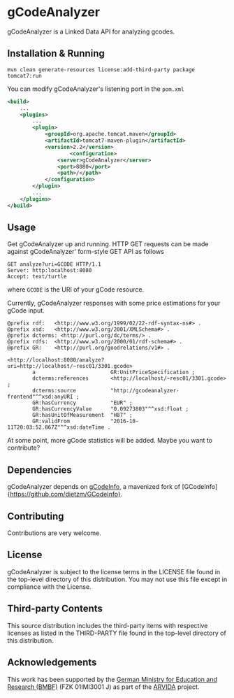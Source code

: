 # gCodeAnalyzer
gCodeAnalyzer is a Linked Data API for analyzing gcodes.


## Installation & Running
```
mvn clean generate-resources license:add-third-party package tomcat7:run
```

You can modify gCodeAnalyzer's listening port in the `pom.xml`
```xml
<build>
	...
	<plugins>
		...
		<plugin>
			<groupId>org.apache.tomcat.maven</groupId>
			<artifactId>tomcat7-maven-plugin</artifactId>
			<version>2.2</version>  	
            		<configuration>
				<server>gCodeAnalyzer</server>
				<port>8080</port>
				<path>/</path>
			</configuration>
		</plugin>
		...
	</plugins>
</build>
```

## Usage
Get gCodeAnalyzer up and running. HTTP GET requests can be made against gCodeAnalyzer' form-style GET API as follows
```
GET analyze?uri=GCODE HTTP/1.1
Server: http:localhost:8080
Accept: text/turtle
```
where `GCODE` is the URI of your gCode resource.

Currently, gCodeAnalyzer responses with some price estimations for your gCode input.
```
@prefix rdf:   <http://www.w3.org/1999/02/22-rdf-syntax-ns#> .
@prefix xsd:   <http://www.w3.org/2001/XMLSchema#> .
@prefix dcterms: <http://purl.org/dc/terms/> .
@prefix rdfs:  <http://www.w3.org/2000/01/rdf-schema#> .
@prefix GR:    <http://purl.org/goodrelations/v1#> .

<http://localhost:8080/analyze?uri=http://localhost/~resc01/3301.gcode>
        a                        GR:UnitPriceSpecification ;
        dcterms:references       <http://localhost/~resc01/3301.gcode> ;
        dcterms:source           "http://gcodeanalyzer-frontend"^^xsd:anyURI ;
        GR:hasCurrency           "EUR" ;
        GR:hasCurrencyValue      "0.09273803"^^xsd:float ;
        GR:hasUnitOfMeasurement  "H87" ;
        GR:validFrom             "2016-10-11T20:03:52.867Z"^^xsd:dateTime .
```

At some point, more gCode statistics will be added. Maybe you want to contribute?

## Dependencies
gCodeAnalyzer depends on [gCodeInfo](https://github.com/rmrschub/GCodeInfo), a mavenized fork of [GCodeInfo]{https://github.com/dietzm/GCodeInfo}.

## Contributing
Contributions are very welcome.

## License
gCodeAnalyzer is subject to the license terms in the LICENSE file found in the top-level directory of this distribution.
You may not use this file except in compliance with the License.

## Third-party Contents
This source distribution includes the third-party items with respective licenses as listed in the THIRD-PARTY file found in the top-level directory of this distribution.

## Acknowledgements
This work has been supported by the [German Ministry for Education and Research (BMBF)](http://www.bmbf.de/en/index.html) (FZK 01IMI3001 J) as part of the [ARVIDA](http://www.arvida.de/) project.
